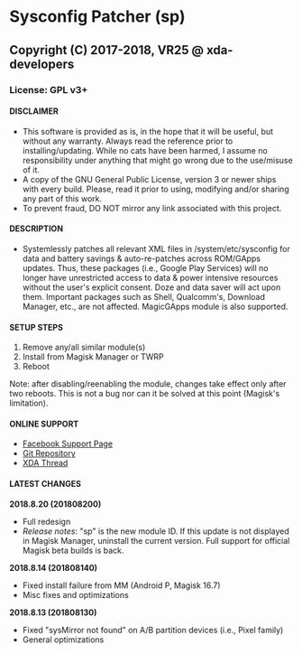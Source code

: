 # Sysconfig Patcher (sp)
## Copyright (C) 2017-2018, VR25 @ xda-developers
### License: GPL v3+



#### DISCLAIMER

- This software is provided as is, in the hope that it will be useful, but without any warranty. Always read the reference prior to installing/updating. While no cats have been harmed, I assume no responsibility under anything that might go wrong due to the use/misuse of it.
- A copy of the GNU General Public License, version 3 or newer ships with every build. Please, read it prior to using, modifying and/or sharing any part of this work.
- To prevent fraud, DO NOT mirror any link associated with this project.



#### DESCRIPTION

- Systemlessly patches all relevant XML files in /system/etc/sysconfig for data and battery savings & auto-re-patches across ROM/GApps updates. Thus, these packages (i.e., Google Play Services) will no longer have unrestricted access to data & power intensive resources without the user's explicit consent. Doze and data saver will act upon them. Important packages such as Shell, Qualcomm's, Download Manager, etc., are not affected. MagicGApps module is also supported.



#### SETUP STEPS

1. Remove any/all similar module(s)
2. Install from Magisk Manager or TWRP
3. Reboot

Note: after disabling/reenabling the module, changes take effect only after two reboots. This is not a bug nor can it be solved at this point (Magisk's limitation).



#### ONLINE SUPPORT

- [Facebook Support Page](https://facebook.com/VR25-at-xda-developers-258150974794782)
- [Git Repository](https://github.com/Magisk-Modules-Repo/sysconfig-patcher)
- [XDA Thread](https://forum.xda-developers.com/apps/magisk/module-sysconfig-patcher-t3668435)



#### LATEST CHANGES

**2018.8.20 (201808200)**
- Full redesign
- *Release notes*: "sp" is the new module ID. If this update is not displayed in Magisk Manager, uninstall the current version. Full support for official Magisk beta builds is back.

**2018.8.14 (201808140)**
- Fixed install failure from MM (Android P, Magisk 16.7)
- Misc fixes and optimizations

**2018.8.13 (201808130)**
- Fixed "sysMirror not found" on A/B partition devices (i.e., Pixel family)
- General optimizations
